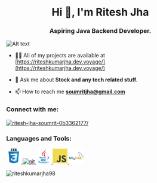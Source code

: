 <h1 align="center">Hi 👋, I'm Ritesh Jha</h1>
<h3 align="center">Aspiring Java Backend Developer.</h3>
<img
  src="https://th.bing.com/th/id/OIP.Pd0gNuIqeXYr3XSOtQG4oQHaEc?pid=ImgDet&rs=1"
  alt="Alt text"
  title="Optional title"
  style="display: inline-block; margin: 0 auto; max-width: 300px">


- 👨‍💻 All of my projects are available at [https://riteshkumarjha.dev.voyage/](https://riteshkumarjha.dev.voyage/)

- 💬 Ask me about **Stock and any tech related stuff.**

- 📫 How to reach me **soumritjha@gmail.com**

<h3 align="left">Connect with me:</h3>
<p align="left">
<a href="https://linkedin.com/in/ritesh-jha-soumrit-0b3362177/" target="blank"><img align="center" src="https://raw.githubusercontent.com/rahuldkjain/github-profile-readme-generator/master/src/images/icons/Social/linked-in-alt.svg" alt="ritesh-jha-soumrit-0b3362177/" height="30" width="40" /></a>
</p>

<h3 align="left">Languages and Tools:</h3>
<p align="left"> <a href="https://www.w3schools.com/css/" target="_blank" rel="noreferrer"> <img src="https://raw.githubusercontent.com/devicons/devicon/master/icons/css3/css3-original-wordmark.svg" alt="css3" width="40" height="40"/> </a> <a href="https://git-scm.com/" target="_blank" rel="noreferrer"> <img src="https://www.vectorlogo.zone/logos/git-scm/git-scm-icon.svg" alt="git" width="40" height="40"/> </a> <a href="https://www.java.com" target="_blank" rel="noreferrer"> <img src="https://raw.githubusercontent.com/devicons/devicon/master/icons/java/java-original.svg" alt="java" width="40" height="40"/> </a> <a href="https://developer.mozilla.org/en-US/docs/Web/JavaScript" target="_blank" rel="noreferrer"> <img src="https://raw.githubusercontent.com/devicons/devicon/master/icons/javascript/javascript-original.svg" alt="javascript" width="40" height="40"/> </a> <a href="https://www.mysql.com/" target="_blank" rel="noreferrer"> <img src="https://raw.githubusercontent.com/devicons/devicon/master/icons/mysql/mysql-original-wordmark.svg" alt="mysql" width="40" height="40"/> </a> </p>

<p><img align="center" src="https://github-readme-stats.vercel.app/api/top-langs?username=riteshkumarjha98&show_icons=true&locale=en&layout=compact" alt="riteshkumarjha98" /></p>
